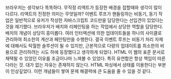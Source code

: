 브라우저는 생각보다 똑똑하다. 무작정 리액트가 등장한 배경을 접할때와 생각이 많이 다르다. 리액트의 진정한 의미는 무엇일까?
이벤트 루프가 핸들링하는 비동기, 동기 작업은 일반적으로 유저가 작성한 자바스크립트 코드만을 담당한다는 선입견이 있었다는 것을 재기했다. 브라우저가 배치와 리페인팅을 하는 작업에서 상당한 역할을 담당한다.
배치의 개념이 상당히 흥미롭다. 여러 인터렉션에 의한 업데이트들을 하나의 사이클로 관리하여 최소한의 계산과 페인팅만을 수행한다.
결국 이벤트 루프는 비동기 처리 자체에 대해서도 탁월한 솔루션이 될 수 있지만, 근본적으로 다량의 업데이트를 최소한의 비용으로 관리하려는 시도 하에 등장했다고 생각하게 되었다.
HTML 이 웹의 표준 문서로 채택될 수 있었던 이유를 조금이나마 느껴볼 수 있었다. 특히 유연함은 항상 책임이 따른다라는 것. 대가 없는 자유는 존재하지 않는다.
HTML 파싱에서 상태를 이용한다는 부분이 인상깊었다. 이런 개념들이 쌓여 문제 해결력에 큰 도움을 줄 수 있을 것 같다.